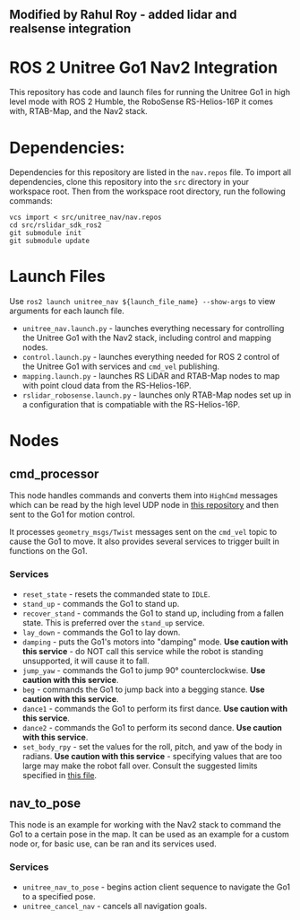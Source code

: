 ## Modified by Rahul Roy - added lidar and realsense integration
# ROS 2 Unitree Go1 Nav2 Integration
This repository has code and launch files for running the Unitree Go1 in high level mode with ROS 2 Humble, the RoboSense RS-Helios-16P it comes with, RTAB-Map, and the Nav2 stack. 

# Dependencies:
Dependencies for this repository are listed in the `nav.repos` file. To import all dependencies, clone this repository into the `src` directory in your workspace root. Then from the workspace root directory, run the following commands:

```
vcs import < src/unitree_nav/nav.repos 
cd src/rslidar_sdk_ros2
git submodule init
git submodule update
```

# Launch Files
Use `ros2 launch unitree_nav ${launch_file_name} --show-args` to view arguments for each launch file.

- `unitree_nav.launch.py` - launches everything necessary for controlling the Unitree Go1 with the Nav2 stack, including control and mapping nodes.
- `control.launch.py` - launches everything needed for ROS 2 control of the Unitree Go1 with services and `cmd_vel` publishing.
- `mapping.launch.py` - launches RS LiDAR and RTAB-Map nodes to map with point cloud data from the RS-Helios-16P.
- `rslidar_robosense.launch.py` - launches only RTAB-Map nodes set up in a configuration that is compatiable with the RS-Helios-16P.

# Nodes
## cmd_processor
This node handles commands and converts them into `HighCmd` messages which can be read by the high level UDP node in [this repository](https://github.com/katie-hughes/unitree_ros2) and then sent to the Go1 for motion control.

It processes `geometry_msgs/Twist` messages sent on the `cmd_vel` topic to cause the Go1 to move. It also provides several services to trigger built in functions on the Go1.

### Services
- `reset_state` - resets the commanded state to `IDLE`.
- `stand_up` - commands the Go1 to stand up.
- `recover_stand` - commands the Go1 to stand up, including from a fallen state. This is preferred over the `stand_up` service.
- `lay_down` - commands the Go1 to lay down.
- `damping` - puts the Go1's motors into "damping" mode. **Use caution with this service** - do NOT call this service while the robot is standing unsupported, it will cause it to fall.
- `jump_yaw` - commands the Go1 to jump 90° counterclockwise. **Use caution with this service**.
- `beg` - commands the Go1 to jump back into a begging stance. **Use caution with this service**.
- `dance1` - commands the Go1 to perform its first dance. **Use caution with this service**.
- `dance2` - commands the Go1 to perform its second dance. **Use caution with this service**.
- `set_body_rpy` - set the values for the roll, pitch, and yaw of the body in radians. **Use caution with this service** - specifying values that are too large may make the robot fall over. Consult the suggested limits specified in [this file](unitree_nav_interfaces/srv/SetBodyRPY.srv).

## nav_to_pose
This node is an example for working with the Nav2 stack to command the Go1 to a certain pose in the map. It can be used as an example for a custom node or, for basic use, can be ran and its services used.

### Services
- `unitree_nav_to_pose` - begins action client sequence to navigate the Go1 to a specified pose.
- `unitree_cancel_nav` - cancels all navigation goals.

